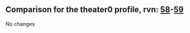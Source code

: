 ## Comparison for the theater0 profile, rvn: [58](https://github.com/PRO100KatYT/FortniteProfileRevisions/tree/main/profiles/theater0/58%20theater0.json)-[59](https://github.com/PRO100KatYT/FortniteProfileRevisions/tree/main/profiles/theater0/59%20theater0.json)

No changes
